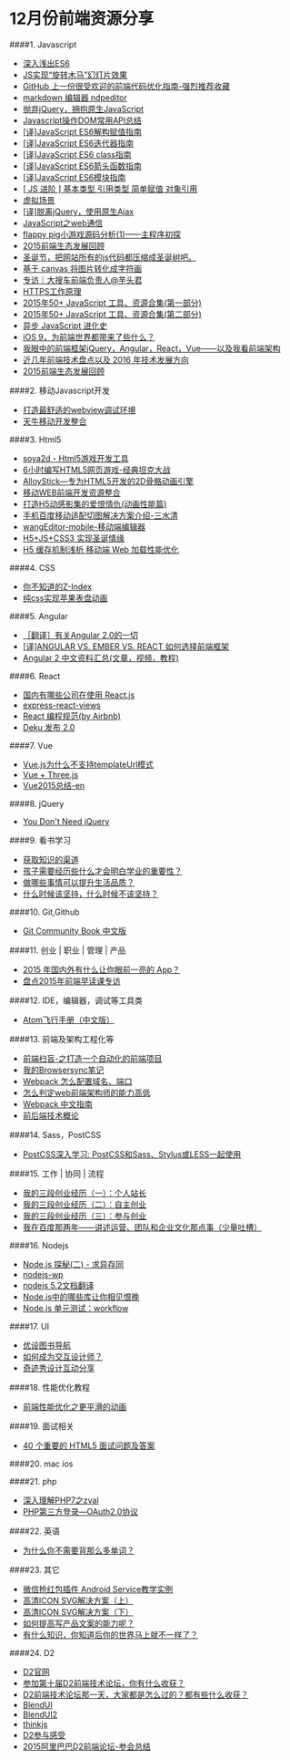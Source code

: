 # 12月份前端资源分享
####1. Javascript
- [深入浅出ES6](http://www.infoq.com/cn/es6-in-depth/)
- [JS实现“旋转木马”幻灯片效果](http://www.imooc.com/learn/386)
- [GitHub 上一份很受欢迎的前端代码优化指南-强烈推荐收藏](http://www.cnblogs.com/huyong/p/5018380.html)
- [markdown 编辑器 ndpeditor](http://www.oschina.net/p/ndpeditor)
- [抛弃jQuery，拥抱原生JavaScript](https://github.com/camsong/blog/issues/4)
- [Javascript操作DOM常用API总结](http://www.imooc.com/article/2562)
- [\[译\]JavaScript ES6解构赋值指南](http://segmentfault.com/a/1190000002920859)
- [\[译\]JavaScript ES6迭代器指南](http://segmentfault.com/a/1190000003021261)
- [\[译\]JavaScript ES6 class指南](http://segmentfault.com/a/1190000003097911)
- [\[译\]JavaScript ES6箭头函数指南](http://segmentfault.com/a/1190000003781467)
- [\[译\]JavaScript ES6模块指南](http://segmentfault.com/a/1190000004100661)
- [[ JS 进阶 ] 基本类型 引用类型 简单赋值 对象引用](https://segmentfault.com/a/1190000002789651)
- [虚拟场景](http://www.webhek.com/misc/creativeguidebook)
- [[译]脱离jQuery，使用原生Ajax](http://segmentfault.com/a/1190000004100271)
- [JavaScript之web通信](http://www.barretlee.com/blog/2013/12/17/cb-web-communication/)
- [flappy pig小游戏源码分析(1)——主程序初探](http://www.cnblogs.com/A-dam/p/5060884.html)
- [2015前端生态发展回顾](https://segmentfault.com/a/1190000004187528)
- [圣诞节，把网站所有的js代码都压缩成圣诞树吧。](http://zhuanlan.zhihu.com/yutou/20439979)
- [基于 canvas 将图片转化成字符画](http://www.oschina.net/code/snippet_253614_25164)
- [专访｜大搜车前端负责人@芋头君](http://mp.weixin.qq.com/s?__biz=MjM5MTA1MjAxMQ==&mid=401387968&idx=1&sn=a2762cc59a40f1ee8ce216bad0c2e347&scene=0#wechat_redirect)
- [HTTPS工作原理](https://cattail.me/tech/2015/11/30/how-https-works.html)
- [2015年50+ JavaScript 工具、资源合集(第一部分)](http://info.9iphp.com/javascript-resources-2015-first/)
- [2015年50+ JavaScript 工具、资源合集(第二部分)](http://info.9iphp.com/javascript-resources-2015-second/)
- [异步 JavaScript 进化史](http://zhuanlan.zhihu.com/FrontendMagazine/20322843)
- [iOS 9，为前端世界都带来了些什么？](http://zhuanlan.zhihu.com/FrontendMagazine/20449111)
- [我眼中的前端框架jQuery，Angular，React，Vue——以及我看前端架构](http://weibo.com/p/1001603924826640228007)
- [近几年前端技术盘点以及 2016 年技术发展方向](http://www.barretlee.com/blog/2015/12/10/after-framework-we-gonna-to-hug-data/)
- [2015前端生态发展回顾](https://github.com/kuitos/kuitos.github.io/issues/32)

####2. 移动Javascript开发
- [打造最舒适的webview调试环境](http://div.io/topic/1449)
- [天牛移动开发整合](https://github.com/zjhsd2007/www)

####3. Html5
- [soya2d - Html5游戏开发工具](http://soya2d.com/)
- [6小时编写HTML5网页游戏-经典坦克大战](http://www.html5cn.org/article-9099-1.html)
- [AlloyStick—专为HTML5开发的2D骨骼动画引擎](http://www.html5cn.org/article-9114-1.html)
- [移动WEB前端开发资源整合](http://www.imooc.com/article/2415)
- [打造H5动感影集的爱恨情仇(动画性能篇)](http://isux.tencent.com/html5-animation-performance-analysis.html)
- [手机百度移动适配切图解决方案介绍-三水清](http://js8.in/2015/12/12/%E6%89%8B%E6%9C%BA%E7%99%BE%E5%BA%A6%E7%A7%BB%E5%8A%A8%E9%80%82%E9%85%8D%E5%88%87%E5%9B%BE%E8%A7%A3%E5%86%B3%E6%96%B9%E6%A1%88%E4%BB%8B%E7%BB%8D/)
- [wangEditor-mobile-移动端编辑器](https://github.com/wangfupeng1988/wangEditor-mobile)
- [H5+JS+CSS3 实现圣诞情缘](http://www.imooc.com/learn/545)
- [H5 缓存机制浅析 移动端 Web 加载性能优化](http://bugly.qq.com/bbs/forum.php?mod=viewthread&tid=267)

####4. CSS
- [你不知道的Z-Index](http://www.w3ctrain.com/2015/07/19/what-no-one-told-you-about-z-index/)
- [纯css实现苹果表盘动画](http://www.w3ctrain.com/2015/07/06/Apple-Watch-Dials/)

####5. Angular
- [［翻译］有关Angular 2.0的一切](https://github.com/xufei/blog/issues/8)
- [[译]ANGULAR VS. EMBER VS. REACT 如何选择前端框架](http://www.w3ctech.com/topic/1621)
- [Angular 2 中文资料汇总(文章，视频，教程)](https://github.com/kittencup/angular2-learning-cn)

####6. React
- [国内有哪些公司在使用 React.js](http://www.zhihu.com/question/26387853)
- [express-react-views](https://github.com/reactjs/express-react-views)
- [React 编程规范(by Airbnb)](https://github.com/dwqs/react-style-guide)
- [Deku 发布 2.0 ](http://dekujs.github.io/deku/index.html)

####7. Vue
- [Vue.js为什么不支持templateUrl模式](http://www.jianshu.com/p/7f7f050c9edf)
- [Vue + Three.js](http://gerhut.github.io/trois.js/)
- [Vue2015总结-en](http://blog.evanyou.me/2015/12/20/vuejs-2015-in-review/)

####8. jQuery
- [You Don't Need jQuery](https://github.com/oneuijs/You-Dont-Need-jQuery)

####9. 看书学习
- [获取知识的渠道](http://www.jianshu.com/p/79abb2a9a44d)
- [孩子需要经历些什么才会明白学业的重要性？](https://www.zhihu.com/question/31809134/answer/76379399)
- [做哪些事情可以提升生活品质？](https://www.zhihu.com/question/22347626/answer/23558269)
- [什么时候该坚持，什么时候不该坚持？](https://www.zhihu.com/question/19704221/answer/76327426)

####10. Git,Github
- [Git Community Book 中文版](http://gitbook.liuhui998.com/)

####11. 创业 | 职业 | 管理 | 产品
- [2015 年国内外有什么让你眼前一亮的 App？](https://www.zhihu.com/question/37624440)
- [盘点2015年前端早读课专访](http://mp.weixin.qq.com/s?__biz=MjM5MTA1MjAxMQ==&mid=401413108&idx=1&sn=bde37d7d000b7ca27bbb29f49ba0a563&scene=0#wechat_redirect)

####12. IDE，编辑器，调试等工具类
- [Atom飞行手册（中文版）](https://www.gitbook.com/book/wizardforcel/atom-flight-manual-zh-cn/details)

####13. 前端及架构工程化等
- [前端扫盲-之打造一个自动化的前端项目](http://www.awesomes.cn/source/9)
- [我的Browsersync笔记](http://yanhaijing.com/tool/2015/12/26/my-browsersync/)
- [Webpack 怎么配置域名、端口](http://react-china.org/t/webpack/3507)
- [怎么判定web前端架构师的能力高低](http://div.io/topic/746)
- [Webpack 中文指南](https://zhaoda.gitbooks.io/webpack/content/index.html)
- [前后端技术概论](https://github.com/phodal/repractise)

####14. Sass，PostCSS
- [PostCSS深入学习: PostCSS和Sass、Stylus或LESS一起使用](http://www.w3cplus.com/PostCSS/using-postcss-together-with-sass-stylus-or-less.html)

####15. 工作 | 协同 | 流程
- [我的三段创业经历（一）：个人站长](http://www.jianshu.com/p/92ba465222b5)
- [我的三段创业经历（二）：自主创业](http://www.jianshu.com/p/f75f9cd1ee36)
- [我的三段创业经历（三）：参与创业](http://www.jianshu.com/p/27d2a32b42ae)
- [我在百度那两年——讲述运营、团队和企业文化那点事（少量吐槽）](http://www.jianshu.com/p/aa4701cf5350)

####16. Nodejs
- [Node.js 探秘(二) - 求异存同](http://taobaofed.org/blog/2015/12/03/deep-into-node-2/)
- [nodejs-wp](https://github.com/Automattic/wp-calypso)
- [nodejs 5.2文档翻译](http://www.cnblogs.com/A-dam/tag/nodejs%20%E6%96%87%E6%A1%A3%E7%BF%BB%E8%AF%91/)
- [Node.js中的哪些库让你相见恨晚](https://www.zhihu.com/question/24611701)
- [Node.js 单元测试：workflow](http://taobaofed.org/blog/2015/12/29/nodejs-unit-tests-workflow/)

####17. UI
- [优设图书导航](http://hao.uisdc.com/book/)
- [如何成为交互设计师？](https://www.zhihu.com/question/20827149/answer/65191954)
- [奇迹秀设计互动分享](http://www.qijishow.com/)

####18. 性能优化教程
- [前端性能优化之更平滑的动画](http://www.w3ctrain.com/2015/12/01/smoother-animation/)

####19. 面试相关
- [40 个重要的 HTML5 面试问题及答案](http://www.codeceo.com/article/40-important-html5-interviews.html)

####20. mac ios

####21. php
- [深入理解PHP7之zval](https://github.com/laruence/php7-internal/blob/master/zval.md)
- [PHP第三方登录—OAuth2.0协议](http://www.imooc.com/learn/557)

####22. 英语
- [为什么你不需要背那么多单词？](http://zhuanlan.zhihu.com/talk-about-english/20390241)

####23. 其它
- [微信抢红包插件 Android Service教学实例](https://github.com/geeeeeeeeek/WeChatLuckyMoney)
- [高清ICON SVG解决方案（上）](http://isux.tencent.com/svg-icon-part-one.html)
- [高清ICON SVG解决方案（下）](http://isux.tencent.com/svg-icon-part-two.html)
- [如何提高写产品文案的能力呢？](https://www.zhihu.com/question/19575016)
- [有什么知识，你知道后你的世界马上就不一样了？](https://www.zhihu.com/question/38632401/answer/77617132)

####24. D2
- [D2官网](http://d2forum.alibaba-inc.com/)
- [参加第十届D2前端技术论坛，你有什么收获？](https://www.zhihu.com/question/38637676)
- [D2前端技术论坛那一天，大家都是怎么过的？都有些什么收获？](https://www.zhihu.com/question/26403247)
- [BlendUI](https://github.com/Clouda-team/BlendUI)
- [BlendUI2](https://github.com/Clouda-team/BlendUI2)
- [thinkjs](https://github.com/75team/thinkjs)
- [D2参与感受](http://www.jianshu.com/p/439babe32b5d)
- [2015阿里巴巴D2前端论坛-参会总结](http://ued.qunar.com/mobile/blog/2015/12/21/2015%E9%98%BF%E9%87%8C%E5%B7%B4%E5%B7%B4D2%E5%89%8D%E7%AB%AF%E8%AE%BA%E5%9D%9B-%E5%8F%82%E4%BC%9A%E6%80%BB%E7%BB%93/)
